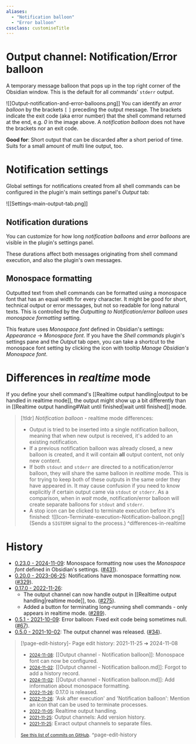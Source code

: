 ```yaml
---
aliases:
  - "Notification balloon"
  - "Error balloon"
cssclass: customiseTitle
---
```


# Output channel: Notification/Error balloon
 
  A temporary message balloon that pops up in the top right corner of the Obsidian window. This is the default for all commands' `stderr` output.
 
 ![[Output-notification-and-error-balloons.png]]
 You can identify an *error balloon* by the brackets `[` `]` preceding the output message. The brackets indicate the exit code (aka error number) that the shell command returned at the end, e.g. *0* in the image above. A *notification balloon* does not have the brackets nor an exit code.
 
 **Good for**: Short output that can be discarded after a short period of time. Suits for  a small amount of multi line output, too.

# Notification settings

Global settings for notifications created from all shell commands can be configured in the plugin's main settings panel's _Output_ tab:

  ![[Settings-main-output-tab.png]]

## Notification durations
You can customize for how long *notification balloons* and *error balloons* are visible in the plugin's settings panel.

These durations affect both messages originating from shell command execution, and also the plugin's own messages.

## Monospace formatting

Outputted text from shell commands can be formatted using a monospace font that has an equal width for every character. It might be good for short, technical output or error messages, but not so readable for long natural texts. This is controlled by the _Outputting to Notification/error balloon uses monospace formatting_ setting.

This feature uses _Monospace font_ defined in Obsidian's settings: _Appearance_ -> _Monospace font_. If you have the _Shell commands_ plugin's settings pane and the _Output_ tab open, you can take a shortcut to the monospace font setting by clicking the icon with tooltip _Manage Obsidian's Monospace font_.

# Differences in *realtime* mode  
  
If you define your shell command's [[Realtime output handling|output to be handled in realtime mode]], the output might show up a bit differently than in [[Realtime output handling#Wait until finished|wait until finished]] mode.  
  
> [!tldr] _Notification balloon_ - realtime mode differences:
> - Output is tried to be inserted into a single notification balloon, meaning that when new output is received, it's added to an existing notification.
> - If a previous notification balloon was already closed, a new balloon is created, and it will contain **all** output content, not only new content.
> - If both `stdout` and `stderr` are directed to a notification/error balloon, they will share the same balloon in *realtime* mode. This is for trying to keep both of these outputs in the same order they have appeared in. It may cause confusion if you need to know explicitly if certain output came via `stdout` or `stderr`. As a comparison, when in *wait* mode, notification/error balloon will create separate balloons for `stdout` and `stderr`.
> - A stop icon can be clicked to terminate execution before it's finished:
>   ![[Icon-Terminate-execution-Notification-balloon.png]]
>   (Sends a `SIGTERM` signal to the process.)
> ^differences-in-realtime

# History
- [0.23.0 - 2024-11-09](https://github.com/Taitava/obsidian-shellcommands/blob/main/CHANGELOG.md#0230---2024-11-09): Monospace formatting now uses the _Monospace font_ defined in Obsidian's settings. ([#431](https://github.com/Taitava/obsidian-shellcommands/issues/431)).
- [0.20.0 - 2023-06-25](https://github.com/Taitava/obsidian-shellcommands/blob/main/CHANGELOG.md#0200---2023-06-25): Notifications have monospace formatting now. ([#329](https://github.com/Taitava/obsidian-shellcommands/issues/329)).
- [0.17.0 - 2022-11-26](https://github.com/Taitava/obsidian-shellcommands/blob/main/CHANGELOG.md#0170---2022-11-26):
	- The output channel can now handle output in [[Realtime output handling|realtime mode]], too. ([#275](https://github.com/Taitava/obsidian-shellcommands/issues/275)).
	- Added a button for terminating long-running shell commands - only appears in realtime mode. ([#289](https://github.com/Taitava/obsidian-shellcommands/issues/289)).
- [0.5.1 - 2021-10-09](https://github.com/Taitava/obsidian-shellcommands/blob/main/CHANGELOG.md#051---2021-10-09): Error balloon: Fixed exit code being sometimes null. ([#67](https://github.com/Taitava/obsidian-shellcommands/issues/67)).
- [0.5.0 - 2021-10-02](https://github.com/Taitava/obsidian-shellcommands/blob/main/CHANGELOG.md#050---2021-10-02): The output channel was released. ([#34](https://github.com/Taitava/obsidian-shellcommands/issues/34)).

> [!page-edit-history]- Page edit history: 2021-11-25 &#10132; 2024-11-08
> - [<small>2024-11-08</small>](https://github.com/Taitava/obsidian-shellcommands-documentation/commit/1a53367973a10728d030bbd5f29b9feefbd252ab): [[Output channel - Notification balloon]]: Monospace font can now be configured.
> - [<small>2024-11-02</small>](https://github.com/Taitava/obsidian-shellcommands-documentation/commit/15fd0a3a71ae4691aa7b183e1214b3963693fa42): [[Output channel - Notification balloon.md]]: Forgot to add a history record.
> - [<small>2024-11-02</small>](https://github.com/Taitava/obsidian-shellcommands-documentation/commit/1faebb9e5cdab82bee3bf0346a84c489f8bf907b): [[Output channel - Notification balloon.md]]: Add information about monospace formatting.
> - [<small>2022-11-26</small>](https://github.com/Taitava/obsidian-shellcommands-documentation/commit/c96937ed11df76038408f3b8e89529e6732878fc): 0.17.0 is released.
> - [<small>2022-11-26</small>](https://github.com/Taitava/obsidian-shellcommands-documentation/commit/51befca61156a26873f502966d42de2d98b382fe): 'Ask after execution' and 'Notification balloon': Mention an icon that can be used to terminate processes.
> - [<small>2022-11-05</small>](https://github.com/Taitava/obsidian-shellcommands-documentation/commit/ba41cfb111b3cfd904f82df2746ef4689d9abba3): Realtime output handling.
> - [<small>2021-11-25</small>](https://github.com/Taitava/obsidian-shellcommands-documentation/commit/64f383151f457c2fc72d844566d8a8a4d92a2b3c): Output channels: Add version history.
> - [<small>2021-11-25</small>](https://github.com/Taitava/obsidian-shellcommands-documentation/commit/e98d750bc24d867629c6de1fa5019c31b6e87f49): Exract output channels to separate files.
> 
> [<small>See this list of commits on GitHub</small>](https://github.com/Taitava/obsidian-shellcommands-documentation/commits/main/Output%20handling/Output%20channel%20-%20Notification%20balloon.md).
> ^page-edit-history